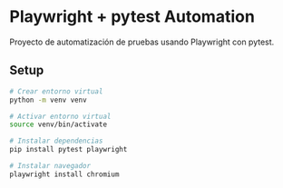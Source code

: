 # Playwright + pytest Automation

Proyecto de automatización de pruebas usando Playwright con pytest.

## Setup
```bash
# Crear entorno virtual
python -m venv venv

# Activar entorno virtual
source venv/bin/activate

# Instalar dependencias
pip install pytest playwright

# Instalar navegador
playwright install chromium